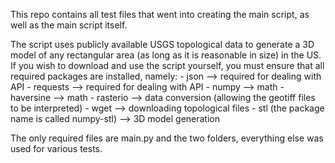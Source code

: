 This repo contains all test files that went into creating the main script, as well as the main script itself. 

The script uses publicly available USGS topological data to generate a 3D model of any rectangular area (as long as it is reasonable in size) in the US.
If you wish to download and use the script yourself, you must ensure that all required packages are installed, namely:
    - json --> required for dealing with API
    - requests --> required for dealing with API
    - numpy --> math
    - haversine --> math
    - rasterio --> data conversion (allowing the geotiff files to be interpreted)
    - wget --> downloading topological files
    - stl (the package name is called numpy-stl) --> 3D model generation

The only required files are main.py and the two folders, everything else was used for various tests.
